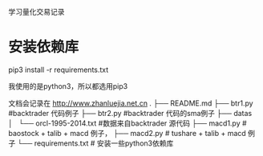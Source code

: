 学习量化交易记录

# 安装依赖库

pip3 install -r requirements.txt

我使用的是python3，所以都选用pip3

文档会记录在 http://www.zhanluejia.net.cn
.
├── README.md
├── btr1.py #backtrader 代码例子
├── btr2.py #backtrader 代码的sma例子
├── datas
│   └── orcl-1995-2014.txt #数据来自backtrader 源代码
├── macd1.py # baostock + talib + macd 例子，
├── macd2.py # tushare + talib + macd 例子
└── requirements.txt # 安装一些python3依赖库
